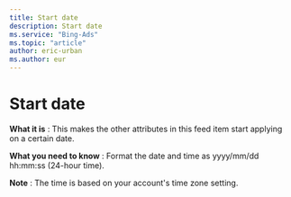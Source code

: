 ```yaml
---
title: Start date
description: Start date
ms.service: "Bing-Ads"
ms.topic: "article"
author: eric-urban
ms.author: eur
---
```


# Start date

**What it is** : This makes the other attributes in this feed item start applying on a certain date.

**What you need to know** : Format the date and time as yyyy/mm/dd hh:mm:ss (24-hour time).

**Note** : The time is based on your account's time zone setting.


